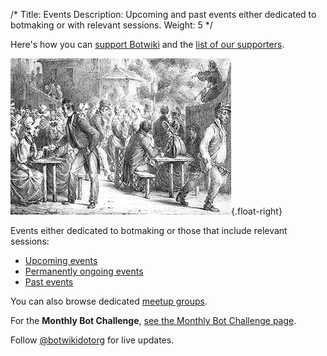 /*
Title: Events
Description: Upcoming and past events either dedicated to botmaking or with relevant sessions.
Weight: 5
*/

<div class="note">
  Here's how you can <a href="/about/support">support Botwiki</a> and the <a href="/about/supporters/">list of our supporters</a>.
</div>


![A botmaker gathering](/content/images/illustrations/people-evening.jpg){.float-right}

Events either dedicated to botmaking or those that include relevant sessions:

- [Upcoming events](/tag/event+upcoming)
- [Permanently ongoing events](/tag/event+permanent)
- [Past events](/tag/event+archived)

You can also browse dedicated [meetup groups](/events/meetups).


For the **Monthly Bot Challenge**, [see the Monthly Bot Challenge page](/monthly-bot-challenge). 

Follow [@botwikidotorg](https://twitter.com/botwikidotorg) for live updates.
